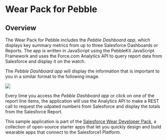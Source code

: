 Wear Pack for Pebble
===================



Overview
--------

The Wear Pack for Pebble includes the *Pebble Dashboard app*, which displays key summary metrics from up to three Salesforce Dashboards or Reports. The app is written in JavaScript using the PebbleKit JavaScript Framework and uses the Force.com Analytics API to query report data from Salesforce and display it on the watch.



The *Pebble Dashboard app* will display the information that is
important to you in a similar format to the following image.

![](<../../../Desktop/Screen Shot 2014-06-01 at 3.00.45 PM.png>)

Every time you access the *Pebble Dashboard app* or click on one of the
report line items, the application will use the Analytics API to make a REST
call to request the udpated numbers from Salesforce and display the totals from
the Salesforce Report.

This sample application is part of the <a href="http://developer.salesforce.com/wear" target="_blank">Salesforce Wear Developer Pack</a>, a collection of open-source starter apps that let you quickly design and build wearable apps that connect to the Salesforce1 Platform. 



